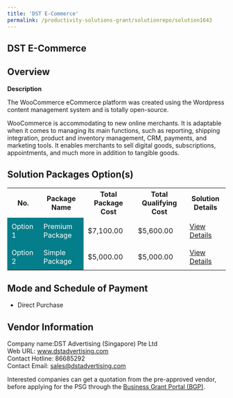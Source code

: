 ```yaml
---
title: 'DST E-Commerce'
permalink: /productivity-solutions-grant/solutionrepo/solution1643
---
```


## DST E-Commerce

## Overview

**Description**

The WooCommerce eCommerce platform was created using the Wordpress content management system and is totally open-source.

WooCommerce is accommodating to new online merchants. It is adaptable when it comes to managing its main functions, such as reporting, shipping integration, product and inventory management, CRM, payments, and marketing tools. It enables merchants to sell digital goods, subscriptions, appointments, and much more in addition to tangible goods.

## Solution Packages Option(s)

<table>
<tr>
<th><b>No.</b></th>
<th><b>Package Name</b></th>
<th><b>Total Package Cost</b></th>
<th><b>Total Qualifying Cost</b></th>
<th><b>Solution Details</b></th>
</tr>
<tr>
<td style='padding: 10px; background-color: #037E8A; color: #FFFFFF;'>Option 1</td>
<td style='padding: 10px; background-color: #037E8A; color: #FFFFFF;'>Premium Package</td>
<td style='padding: 10px;'>$7,100.00</td>
<td style='padding: 10px;'>$5,600.00</td>
<td style='padding: 10px;'><a href='/images/psg/DST_Advertising_DST_ECommerce_Desensitised_Annex3_Part1.pdf' target='_blank'>View Details</a></td>
</tr>
<tr>
<td style='padding: 10px; background-color: #037E8A; color: #FFFFFF;'>Option 2</td>
<td style='padding: 10px; background-color: #037E8A; color: #FFFFFF;'>Simple Package</td>
<td style='padding: 10px;'>$5,000.00</td>
<td style='padding: 10px;'>$5,000.00</td>
<td style='padding: 10px;'><a href='/images/psg/DST_Advertising_DST_ECommerce_Desensitised_Annex3_Part2.pdf' target='_blank'>View Details</a></td>
</tr>
</table>

## Mode and Schedule of Payment

 - Direct Purchase

## Vendor Information

 Company name:DST Advertising (Singapore) Pte Ltd<br>Web URL: www.dstadvertising.com <br>Contact Hotline: 86685292 <br>Contact Email: sales@dstadvertising.com

Interested companies can get a quotation from the pre-approved vendor, before applying for the PSG through the <a href='https://www.businessgrants.gov.sg/' target='_blank' rel='noopener'>Business Grant Portal (BGP)</a>.

<script src="/jquery/resize-tables.js"></script>
